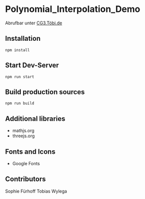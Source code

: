 # Polynomial_Interpolation_Demo

Abrufbar unter [CG3.Töbi.de](https://cg3.töbi.de)


## Installation
```
npm install
```

## Start Dev-Server
```
npm run start
```

## Build production sources
```
npm run build
```

## Additional libraries
- mathjs.org
- threejs.org

## Fonts and Icons
- Google Fonts

## Contributors
Sophie Fürhoff
Tobias Wylega
